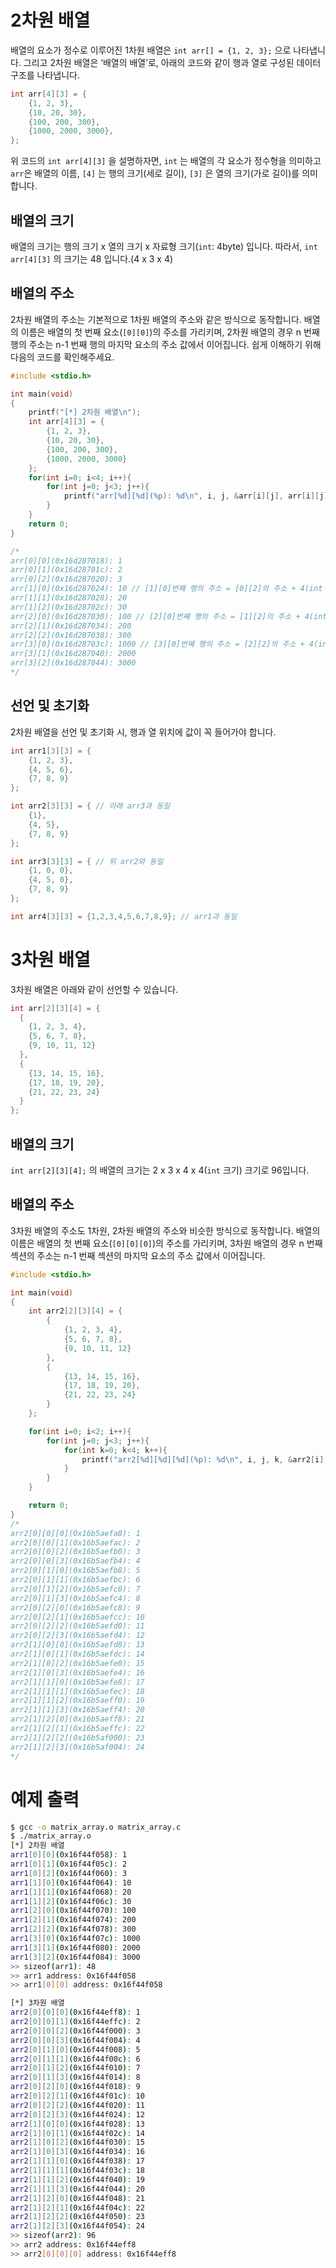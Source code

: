 # 2차원 배열

배열의 요소가 정수로 이루어진 1차원 배열은 `int arr[] = {1, 2, 3};` 으로 나타냅니다. 그리고 2차원 배열은 ‘배열의 배열’로, 아래의 코드와 같이 행과 열로 구성된 데이터 구조를 나타냅니다.

```c
int arr[4][3] = {
	{1, 2, 3},
	{10, 20, 30},
	{100, 200, 300},
	{1000, 2000, 3000},
};
```

위 코드의  `int arr[4][3]` 을 설명하자면, `int` 는 배열의 각 요소가 정수형을 의미하고 `arr`은 배열의 이름, `[4]` 는 행의 크기(세로 길이), `[3]` 은 열의 크기(가로 길이)를 의미합니다.

## 배열의 크기

배열의 크기는 행의 크기 x 열의 크기 x 자료형 크기(`int`: 4byte) 입니다. 따라서, `int arr[4][3]` 의 크기는 48 입니다.(4 x 3 x 4)

## 배열의 주소

2차원 배열의 주소는 기본적으로 1차원 배열의 주소와 같은 방식으로 동작합니다. 배열의 이름은 배열의 첫 번째 요소(`[0][0]`)의 주소를 가리키며, 2차원 배열의 경우 n 번째 행의 주소는 n-1 번째 행의 마지막 요소의 주소 값에서 이어집니다. 쉽게 이해하기 위해 다음의 코드를 확인해주세요.

```c
#include <stdio.h>

int main(void)
{
    printf("[*] 2차원 배열\n");
    int arr[4][3] = {
        {1, 2, 3},
        {10, 20, 30},
        {100, 200, 300},
        {1000, 2000, 3000}
    };
    for(int i=0; i<4; i++){
        for(int j=0; j<3; j++){
            printf("arr[%d][%d](%p): %d\n", i, j, &arr[i][j], arr[i][j]);
        }
    }
    return 0;
}

/*
arr[0][0](0x16d287018): 1
arr[0][1](0x16d28701c): 2
arr[0][2](0x16d287020): 3
arr[1][0](0x16d287024): 10 // [1][0]번째 행의 주소 = [0][2]의 주소 + 4(int 크기)
arr[1][1](0x16d287028): 20
arr[1][2](0x16d28702c): 30
arr[2][0](0x16d287030): 100 // [2][0]번째 행의 주소 = [1][2]의 주소 + 4(int 크기)
arr[2][1](0x16d287034): 200
arr[2][2](0x16d287038): 300
arr[3][0](0x16d28703c): 1000 // [3][0]번째 행의 주소 = [2][2]의 주소 + 4(int 크기)
arr[3][1](0x16d287040): 2000
arr[3][2](0x16d287044): 3000
*/
```

## 선언 및 초기화

2차원 배열을 선언 및 초기화 시, 행과 열 위치에 값이 꼭 들어가야 합니다.

```c
int arr1[3][3] = {
	{1, 2, 3},
	{4, 5, 6},
	{7, 8, 9}
};

int arr2[3][3] = { // 아래 arr3과 동일
	{1},
	{4, 5},
	{7, 8, 9}
};

int arr3[3][3] = { // 위 arr2와 동일
	{1, 0, 0},
	{4, 5, 0},
	{7, 8, 9}
};

int arr4[3][3] = {1,2,3,4,5,6,7,8,9}; // arr1과 동일
```

# 3차원 배열

3차원 배열은 아래와 같이 선언할 수 있습니다.

```c
int arr[2][3][4] = {
  {
    {1, 2, 3, 4},
    {5, 6, 7, 8},
    {9, 10, 11, 12}
  },
  {
    {13, 14, 15, 16},
    {17, 18, 19, 20},
    {21, 22, 23, 24}
  }
};

```

## 배열의 크기

`int arr[2][3][4];` 의 배열의 크기는 2 x 3 x 4 x 4(`int` 크기) 크기로 96입니다.

## 배열의 주소

3차원 배열의 주소도 1차원, 2차원 배열의 주소와 비슷한 방식으로 동작합니다. 배열의 이름은 배열의 첫 번째 요소(`[0][0][0]`)의 주소를 가리키며, 3차원 배열의 경우 n 번째 섹션의 주소는 n-1 번째 섹션의 마지막 요소의 주소 값에서 이어집니다. 

```c
#include <stdio.h>

int main(void)
{
    int arr2[2][3][4] = {
        {
            {1, 2, 3, 4},
            {5, 6, 7, 8},
            {9, 10, 11, 12}
        },
        {
            {13, 14, 15, 16},
            {17, 18, 19, 20},
            {21, 22, 23, 24}
        }
    };

    for(int i=0; i<2; i++){
        for(int j=0; j<3; j++){
            for(int k=0; k<4; k++){
                printf("arr2[%d][%d][%d](%p): %d\n", i, j, k, &arr2[i][j][k], arr2[i][j][k]);
            }
        }
    }

    return 0;
}
/*
arr2[0][0][0](0x16b5aefa8): 1
arr2[0][0][1](0x16b5aefac): 2
arr2[0][0][2](0x16b5aefb0): 3
arr2[0][0][3](0x16b5aefb4): 4
arr2[0][1][0](0x16b5aefb8): 5
arr2[0][1][1](0x16b5aefbc): 6
arr2[0][1][2](0x16b5aefc0): 7
arr2[0][1][3](0x16b5aefc4): 8
arr2[0][2][0](0x16b5aefc8): 9
arr2[0][2][1](0x16b5aefcc): 10
arr2[0][2][2](0x16b5aefd0): 11
arr2[0][2][3](0x16b5aefd4): 12
arr2[1][0][0](0x16b5aefd8): 13
arr2[1][0][1](0x16b5aefdc): 14
arr2[1][0][2](0x16b5aefe0): 15
arr2[1][0][3](0x16b5aefe4): 16
arr2[1][1][0](0x16b5aefe8): 17
arr2[1][1][1](0x16b5aefec): 18
arr2[1][1][2](0x16b5aeff0): 19
arr2[1][1][3](0x16b5aeff4): 20
arr2[1][2][0](0x16b5aeff8): 21
arr2[1][2][1](0x16b5aeffc): 22
arr2[1][2][2](0x16b5af000): 23
arr2[1][2][3](0x16b5af004): 24
*/
```

# 예제 출력

```bash
$ gcc -o matrix_array.o matrix_array.c
$ ./matrix_array.o
[*] 2차원 배열
arr1[0][0](0x16f44f058): 1
arr1[0][1](0x16f44f05c): 2
arr1[0][2](0x16f44f060): 3
arr1[1][0](0x16f44f064): 10
arr1[1][1](0x16f44f068): 20
arr1[1][2](0x16f44f06c): 30
arr1[2][0](0x16f44f070): 100
arr1[2][1](0x16f44f074): 200
arr1[2][2](0x16f44f078): 300
arr1[3][0](0x16f44f07c): 1000
arr1[3][1](0x16f44f080): 2000
arr1[3][2](0x16f44f084): 3000
>> sizeof(arr1): 48
>> arr1 address: 0x16f44f058
>> arr1[0][0] address: 0x16f44f058

[*] 3차원 배열
arr2[0][0][0](0x16f44eff8): 1
arr2[0][0][1](0x16f44effc): 2
arr2[0][0][2](0x16f44f000): 3
arr2[0][0][3](0x16f44f004): 4
arr2[0][1][0](0x16f44f008): 5
arr2[0][1][1](0x16f44f00c): 6
arr2[0][1][2](0x16f44f010): 7
arr2[0][1][3](0x16f44f014): 8
arr2[0][2][0](0x16f44f018): 9
arr2[0][2][1](0x16f44f01c): 10
arr2[0][2][2](0x16f44f020): 11
arr2[0][2][3](0x16f44f024): 12
arr2[1][0][0](0x16f44f028): 13
arr2[1][0][1](0x16f44f02c): 14
arr2[1][0][2](0x16f44f030): 15
arr2[1][0][3](0x16f44f034): 16
arr2[1][1][0](0x16f44f038): 17
arr2[1][1][1](0x16f44f03c): 18
arr2[1][1][2](0x16f44f040): 19
arr2[1][1][3](0x16f44f044): 20
arr2[1][2][0](0x16f44f048): 21
arr2[1][2][1](0x16f44f04c): 22
arr2[1][2][2](0x16f44f050): 23
arr2[1][2][3](0x16f44f054): 24
>> sizeof(arr2): 96
>> arr2 address: 0x16f44eff8
>> arr2[0][0][0] address: 0x16f44eff8

```